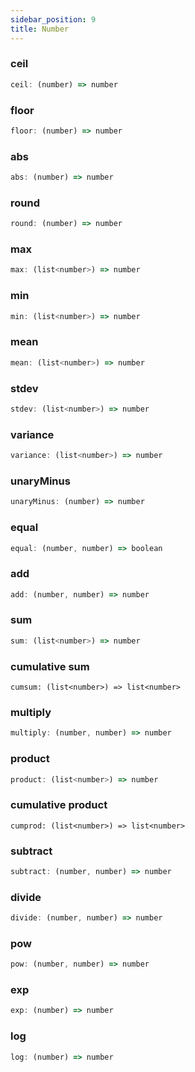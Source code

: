 ```yaml
---
sidebar_position: 9
title: Number
---
```


### ceil

```javascript
ceil: (number) => number
```

### floor

```javascript
floor: (number) => number
```

### abs

```javascript
abs: (number) => number
```

### round

```javascript
round: (number) => number
```

### max

```javascript
max: (list<number>) => number
```

### min

```javascript
min: (list<number>) => number
```

### mean

```javascript
mean: (list<number>) => number
```

### stdev

```javascript
stdev: (list<number>) => number
```

### variance

```javascript
variance: (list<number>) => number
```

### unaryMinus

```javascript
unaryMinus: (number) => number
```

### equal

```javascript
equal: (number, number) => boolean
```

### add

```javascript
add: (number, number) => number
```

### sum

```javascript
sum: (list<number>) => number
```

### cumulative sum

```
cumsum: (list<number>) => list<number>
```

### multiply

```javascript
multiply: (number, number) => number
```

### product

```javascript
product: (list<number>) => number
```

### cumulative product

```
cumprod: (list<number>) => list<number>
```

### subtract

```javascript
subtract: (number, number) => number
```

### divide

```javascript
divide: (number, number) => number
```

### pow

```javascript
pow: (number, number) => number
```

### exp

```javascript
exp: (number) => number
```

### log

```javascript
log: (number) => number
```